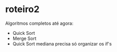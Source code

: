 # roteiro2

Algoritmos completos até agora:
- Quick Sort
- Merge Sort
- Quick Sort mediana precisa só organizar os if's
